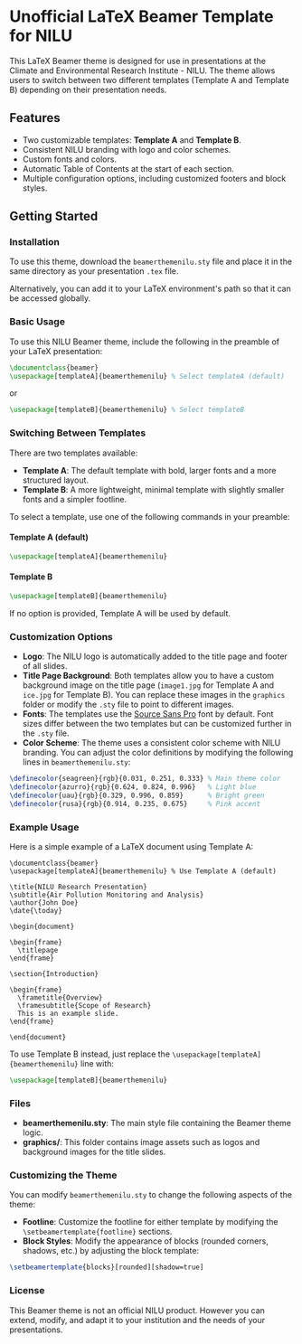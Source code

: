 # Unofficial LaTeX Beamer Template for NILU

This LaTeX Beamer theme is designed for use in presentations at the Climate and Environmental Research Institute - NILU. The theme allows users to switch between two different templates (Template A and Template B) depending on their presentation needs. 

## Features
- Two customizable templates: **Template A** and **Template B**.
- Consistent NILU branding with logo and color schemes.
- Custom fonts and colors.
- Automatic Table of Contents at the start of each section.
- Multiple configuration options, including customized footers and block styles.

## Getting Started

### Installation

To use this theme, download the `beamerthemenilu.sty` file and place it in the same directory as your presentation `.tex` file. 

Alternatively, you can add it to your LaTeX environment's path so that it can be accessed globally.

### Basic Usage

To use this NILU Beamer theme, include the following in the preamble of your LaTeX presentation:

```latex
\documentclass{beamer}
\usepackage[templateA]{beamerthemenilu} % Select templateA (default)
```

or

```latex
\usepackage[templateB]{beamerthemenilu} % Select templateB
```

### Switching Between Templates

There are two templates available:
- **Template A**: The default template with bold, larger fonts and a more structured layout.
- **Template B**: A more lightweight, minimal template with slightly smaller fonts and a simpler footline.

To select a template, use one of the following commands in your preamble:

#### Template A (default)
```latex
\usepackage[templateA]{beamerthemenilu}
```

#### Template B
```latex
\usepackage[templateB]{beamerthemenilu}
```

If no option is provided, Template A will be used by default.

### Customization Options

- **Logo**: The NILU logo is automatically added to the title page and footer of all slides.
- **Title Page Background**: Both templates allow you to have a custom background image on the title page (`image1.jpg` for Template A and `ice.jpg` for Template B). You can replace these images in the `graphics` folder or modify the `.sty` file to point to different images.
- **Fonts**: The templates use the [Source Sans Pro](https://fonts.google.com/specimen/Source+Sans+Pro) font by default. Font sizes differ between the two templates but can be customized further in the `.sty` file.
- **Color Scheme**: The theme uses a consistent color scheme with NILU branding. You can adjust the color definitions by modifying the following lines in `beamerthemenilu.sty`:
  
```latex
\definecolor{seagreen}{rgb}{0.031, 0.251, 0.333} % Main theme color
\definecolor{azurro}{rgb}{0.624, 0.824, 0.996}   % Light blue
\definecolor{uau}{rgb}{0.329, 0.996, 0.859}      % Bright green
\definecolor{rusa}{rgb}{0.914, 0.235, 0.675}     % Pink accent
```

### Example Usage

Here is a simple example of a LaTeX document using Template A:

```late
\documentclass{beamer}
\usepackage[templateA]{beamerthemenilu} % Use Template A (default)

\title{NILU Research Presentation}
\subtitle{Air Pollution Monitoring and Analysis}
\author{John Doe}
\date{\today}

\begin{document}

\begin{frame}
  \titlepage
\end{frame}

\section{Introduction}

\begin{frame}
  \frametitle{Overview}
  \framesubtitle{Scope of Research}
  This is an example slide.
\end{frame}

\end{document}
```

To use Template B instead, just replace the `\usepackage[templateA]{beamerthemenilu}` line with:

```latex
\usepackage[templateB]{beamerthemenilu}
```

### Files

- **beamerthemenilu.sty**: The main style file containing the Beamer theme logic.
- **graphics/**: This folder contains image assets such as logos and background images for the title slides.

### Customizing the Theme

You can modify `beamerthemenilu.sty` to change the following aspects of the theme:
- **Footline**: Customize the footline for either template by modifying the `\setbeamertemplate{footline}` sections.
- **Block Styles**: Modify the appearance of blocks (rounded corners, shadows, etc.) by adjusting the block template:

```latex
\setbeamertemplate{blocks}[rounded][shadow=true]
```

### License
This Beamer theme is not an official NILU product. However you can extend, modify, and adapt it to your institution and the needs of your presentations.
